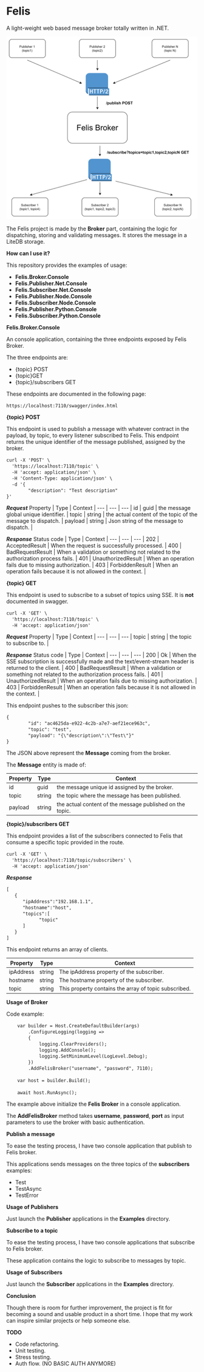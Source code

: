 # Felis
A light-weight web based message broker totally written in .NET.

![FelisDiagram.png](Images%2FFelisDiagram.png)

The Felis project is made by the **Broker** part, containing the logic for dispatching, storing and validating messages. It stores the message in a LiteDB storage.

**How can I use it?**

This repository provides the examples of usage:

- **Felis.Broker.Console**
- **Felis.Publisher.Net.Console**
- **Felis.Subscriber.Net.Console**
- **Felis.Publisher.Node.Console**
- **Felis.Subscriber.Node.Console**
- **Felis.Publisher.Python.Console**
- **Felis.Subscriber.Python.Console**

**Felis.Broker.Console**

An console application, containing the three endpoints exposed by Felis Broker.

The three endpoints are:

- {topic} POST
- {topic}GET
- {topic}/subscribers GET

These endpoints are documented in the following page:

```
https://localhost:7110/swagger/index.html
```

**{topic} POST**

This endpoint is used to publish a message with whatever contract in the payload, by topic, to every listener subscribed to Felis.
This endpoint returns the unique identifier of the message published, assigned by the broker.

```
curl -X 'POST' \
  'https://localhost:7110/topic' \
  -H 'accept: application/json' \
  -H 'Content-Type: application/json' \
  -d '{
        "description": "Test description"
}'
```

***Request***
Property | Type | Context |
--- | --- | --- |
id | guid | the message global unique identifier. |
topic | string | the actual content of the topic of the message to dispatch. |
payload | string | Json string of the message to dispatch. |

***Response***
Status code | Type | Context |
--- | --- | --- |
202 | AcceptedResult | When the request is successfully processed. |
400 | BadRequestResult | When a validation or something not related to the authorization process fails. |
401 | UnauthorizedResult | When an operation fails due to missing authorization. |
403 | ForbiddenResult | When an operation fails because it is not allowed in the context. |

**{topic} GET**

This endpoint is used to subscribe to a subset of topics using SSE. It is **not** documented in swagger.

```
curl -X 'GET' \
  'https://localhost:7110/topic' \
  -H 'accept: application/json'
```

***Request***
Property | Type | Context |
--- | --- | --- |
topic | string | the topic to subscribe to. |

***Response***
Status code | Type | Context |
--- | --- | --- |
200 | Ok | When the SSE subscription is successfully made and the text/event-stream header is returned to the client. |
400 | BadRequestResult | When a validation or something not related to the authorization process fails. |
401 | UnauthorizedResult | When an operation fails due to missing authorization. |
403 | ForbiddenResult | When an operation fails because it is not allowed in the context. |

This endpoint pushes to the subscriber this json:

```
{
        "id": "ac4625da-e922-4c2b-a7e7-aef21ece963c",
        "topic": "test",
        "payload": "{\"description\":\"Test\"}"
}
```
The JSON above represent the **Message** coming from the broker.

The **Message** entity is made of:

Property | Type | Context |
--- | --- | --- |
id | guid | the message unique id assigned by the broker. |
topic | string | the topic where the message has been published. |
payload | string | the actual content of the message published on the topic. |

**{topic}/subscribers GET**

This endpoint provides a list of the subscribers connected to Felis that consume a specific topic provided in the route.

```
curl -X 'GET' \
  'https://localhost:7110/topic/subscribers' \
  -H 'accept: application/json'
```

***Response***

```
[
   {
      "ipAddress":"192.168.1.1",
      "hostname":"host",
      "topics":[
            "topic"
      ]
   }
]
```
This endpoint returns an array of clients.

Property | Type   | Context                                               |
--- |--------|-------------------------------------------------------|
ipAddress | string | The ipAddress property of the subscriber.             |
hostname | string | The hostname property of the subscriber.              |
topic | string   | This property contains the array of topic subscribed. |

**Usage of Broker**

Code example:

```
    var builder = Host.CreateDefaultBuilder(args)
        .ConfigureLogging(logging =>
        {
            logging.ClearProviders();
            logging.AddConsole();
            logging.SetMinimumLevel(LogLevel.Debug);
        })
        .AddFelisBroker("username", "password", 7110);

    var host = builder.Build();

    await host.RunAsync();
```
The example above initialize the **Felis Broker** in a console application.

The **AddFelisBroker** method takes **username**, **password**, **port** as input parameters to use the broker with basic authentication.

**Publish a message**

To ease the testing process, I have two console application that publish to Felis broker.

This applications sends messages on the three topics of the **subscribers** examples:
- Test
- TestAsync
- TestError

**Usage of Publishers**

Just launch the **Publisher** applications in the **Examples** directory.

**Subscribe to a topic**

To ease the testing process, I have two console applications that subscribe to Felis broker.

These application contains the logic to subscribe to messages by topic.

**Usage of Subscribers**

Just launch the **Subscriber** applications in the **Examples** directory.

**Conclusion**

Though there is room for further improvement, the project is fit for becoming a sound and usable product in a short time. I hope that my work can inspire similar projects or help someone else.

**TODO**

- Code refactoring.
- Unit testing.
- Stress testing.
- Auth flow. (NO BASIC AUTH ANYMORE)
